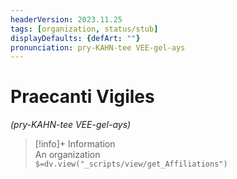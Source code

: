 ```yaml
---
headerVersion: 2023.11.25
tags: [organization, status/stub]
displayDefaults: {defArt: ""}
pronunciation: pry-KAHN-tee VEE-gel-ays
---
```

# Praecanti Vigiles
*(pry-KAHN-tee VEE-gel-ays)*
>[!info]+ Information  
> An organization  
> `$=dv.view("_scripts/view/get_Affiliations")`

